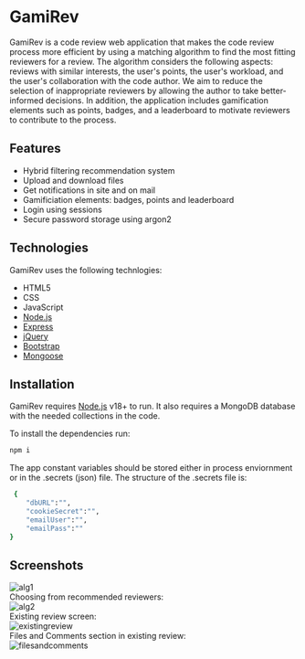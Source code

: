 # GamiRev


GamiRev is a code review web application that makes the code review process more efficient by using a matching algorithm to find the most fitting reviewers for a review. The algorithm considers the following aspects: reviews with similar interests, the user's points, the user's workload, and the user's collaboration with the code author. We aim to reduce the selection of inappropriate reviewers by allowing the author to take better-informed decisions. In addition, the application includes gamification elements such as points, badges, and a leaderboard to motivate reviewers to contribute to the process.




## Features
- Hybrid filtering recommendation system
- Upload and download files
- Get notifications in site and on mail
- Gamificiation elements: badges, points and leaderboard
- Login using sessions
- Secure password storage using argon2

## Technologies

GamiRev uses the following technlogies:

- HTML5
- CSS
- JavaScript
- [Node.js]
- [Express]
- [jQuery] 
- [Bootstrap]
- [Mongoose]



## Installation

GamiRev requires [Node.js](https://nodejs.org/) v18+ to run.
It also requires a MongoDB database with the needed collections in the code. 

To install the dependencies run:

```sh
npm i
```
The app constant variables should be stored either in process enviornment or in the .secrets (json) file. The structure of the .secrets file is:

```sh
 {
    "dbURL":"",
    "cookieSecret":"",
    "emailUser":"",
    "emailPass":""
}
```

## Screenshots


![alg1](https://i.imgur.com/r7G8xXd.png)
<br />
Choosing from recommended reviewers:<br />
![alg2](https://i.imgur.com/Mmzl1aB.png)
<br />
Existing review screen:<br />
![existingreview](https://i.imgur.com/3BYLncd.png)
<br />
Files and Comments section in existing review:<br />
![filesandcomments](https://i.imgur.com/T6laXpQ.png)



[//]: # (These are reference links used in the body of this note and get stripped out when the markdown processor does its job. There is no need to format nicely because it shouldn't be seen. Thanks SO - http://stackoverflow.com/questions/4823468/store-comments-in-markdown-syntax)

 
   [Node.js]: <http://nodejs.org>
   [Bootstrap]: <https://getbootstrap.com/>
   [jQuery]: <http://jquery.com>
   [express]: <http://expressjs.com>
   [Mongoose]: <https://mongoosejs.com/>




